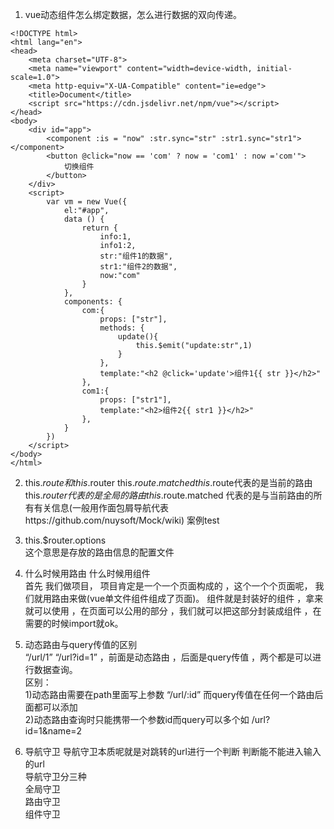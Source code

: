 1. vue动态组件怎么绑定数据，怎么进行数据的双向传递。
```
<!DOCTYPE html>
<html lang="en">
<head>
    <meta charset="UTF-8">
    <meta name="viewport" content="width=device-width, initial-scale=1.0">
    <meta http-equiv="X-UA-Compatible" content="ie=edge">
    <title>Document</title>
    <script src="https://cdn.jsdelivr.net/npm/vue"></script>
</head>
<body>
    <div id="app">
        <component :is = "now" :str.sync="str" :str1.sync="str1"></component>
        <button @click="now == 'com' ? now = 'com1' : now ='com'">
            切换组件
        </button>
    </div>
    <script>
        var vm = new Vue({
            el:"#app",
            data () {
                return {
                    info:1,
                    info1:2,
                    str:"组件1的数据",
                    str1:"组件2的数据",
                    now:"com"
                }
            },
            components: {
                com:{
                    props: ["str"],
                    methods: {
                        update(){
                            this.$emit("update:str",1)
                        }
                    },
                    template:"<h2 @click='update'>组件1{{ str }}</h2>"
                },
                com1:{
                    props: ["str1"],
                    template:"<h2>组件2{{ str1 }}</h2>"
                },
            }
        })    
    </script>
</body>
</html>
```
2. this.$route和this.$router this.$route.matched    
this.$route代表的是当前的路由  this.$router代表的是全局的路由     
this.$route.matched 代表的是与当前路由的所有有关信息(一般用作面包屑导航代表https://github.com/nuysoft/Mock/wiki)  案例test

3. this.$router.options  
这个意思是存放的路由信息的配置文件
4. 什么时候用路由 什么时候用组件  
首先 我们做项目， 项目肯定是一个一个页面构成的 ，这个一个个页面呢，  我们就用路由来做(vue单文件组件组成了页面)。  组件就是封装好的组件 ，拿来就可以使用 ，在页面可以公用的部分 ，我们就可以把这部分封装成组件 ，在需要的时候import就ok。
5. 动态路由与query传值的区别  
“/url/1” “/url?id=1” ，前面是动态路由 ，后面是query传值 ，两个都是可以进行数据查询。  
区别：  
1)动态路由需要在path里面写上参数 “/url/:id” 而query传值在任何一个路由后面都可以添加  
2)动态路由查询时只能携带一个参数id而query可以多个如 /url?id=1&name=2  
6. 导航守卫
导航守卫本质呢就是对跳转的url进行一个判断 判断能不能进入输入的url  
导航守卫分三种  
全局守卫   
路由守卫  
组件守卫  